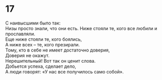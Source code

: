 # 17

С наивысшими было так:</br>
Низы просто знали, что они есть.
Ниже стояли те, кого все любили и прославляли.</br>
Еще ниже стояли те, кого боялись,</br>
А ниже всех – те, кого презирали.</br>
Тому, кто в себе не имеет достаточно доверия,</br>
Доверия не окажут.</br>
Нерешительный! Вот так он ценит слова.</br>
Добьется успеха, сделает дело,</br>
А люди говорят: «У нас все получилось само собой».</br>